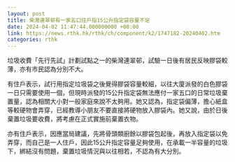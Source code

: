 ```yaml
---
layout: post
title: 柴灣連翠邨有一家五口住戶指15公升指定袋容量不足
date: 2024-04-02 11:47:44.000000000 +08:00
link: https://news.rthk.hk/rthk/ch/component/k2/1747182-20240402.htm
categories: rthk
---
```


垃圾收費「先行先試」計劃試點之一的柴灣連翠邨，試驗一日後有居民反映膠袋較薄，亦有市民認為分別不大。

有住戶表示，試行用指定垃圾袋之後覺得膠袋容量較細，以往大廈派發的白色膠袋一日只需要使用一個，但現時派發的15公升指定袋無法應付一家五口的日常垃圾棄置量，認為相關大小對一般家庭來說不太夠用。她又認為，指定袋偏薄，擔心紙盒等較硬物會弄穿，已經教導小朋友不要直接將硬物放入膠袋內。她又說，由於日後棄置垃圾要收費，將考慮在正式實施前棄置衣物。

亦有住戶表示，因應當局建議，先將骨頭類廚餘以膠袋包起後，再放入指定袋以免弄穿，而自己是一人住戶，因此15公升指定容量足夠使用，在承載一半容量的垃圾下，綁結沒有問題，棄置垃圾情況與以往相若，不認為有大分別。
